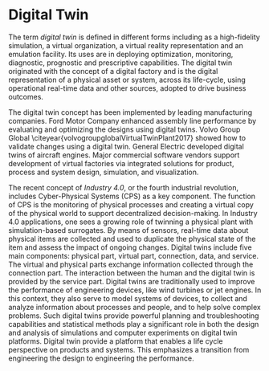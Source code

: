 <script src="https://cdn.mathjax.org/mathjax/latest/MathJax.js?config=TeX-AMS-MML_HTMLorMML" type="text/javascript"></script>

# Digital Twin
The term _digital twin_ is defined in different forms including as a
high-fidelity simulation, a virtual organization, a virtual reality
representation and an emulation facility. Its uses are in deploying
optimization, monitoring, diagnostic, prognostic and prescriptive
capabilities. The
digital twin originated with the concept of a digital factory and is the digital
representation of a physical asset or system, across its life-cycle,
using operational real-time data and other sources, adopted to drive
business outcomes.

The digital twin concept has been implemented by leading manufacturing
companies. Ford Motor Company enhanced assembly line performance by
evaluating and optimizing the designs using digital twins.
Volvo Group Global \citeyear{volvogroupglobalVirtualTwinPlant2017}
showed how to
validate changes using a digital twin. General Electric developed
digital twins of aircraft engines.  Major commercial software vendors
support development of virtual factories via integrated solutions
for product, process and system design, simulation, and visualization. 

The recent concept of _Industry 4.0_, or the fourth industrial revolution,
includes Cyber-Physical Systems (CPS)
as a key component. The function of
CPS is the monitoring of physical processes and creating a virtual
copy of the physical world to support decentralized decision-making.  In Industry 4.0 applications,
one sees a growing role of twinning a physical plant with simulation-based
surrogates. By means of sensors, real-time data about physical items are
collected and used to duplicate the physical state of the item and assess
the impact of ongoing changes.
Digital twins include  five main components: physical part, virtual part,
connection, data, and service. The virtual and physical parts exchange
information collected through the connection part. The interaction
between the human and the digital twin is provided by the service part.
Digital twins are traditionally used to improve the performance of
engineering devices, like wind turbines or jet engines. In this context,
they also serve to model systems of devices, to collect and analyze
information about processes and people, and to help solve complex problems.
Such digital twins provide powerful planning and troubleshooting
capabilities and statistical methods play a significant role in both the
design and analysis of simulations and 
computer experiments on digital
twin platforms. Digital twin provide a platform that enables a life 
cycle perspective on products and systems. This emphasizes a transition 
from engineering the design to engineering the performance.